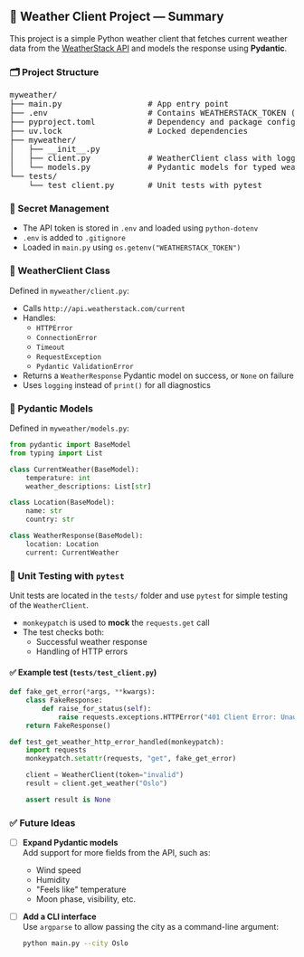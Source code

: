 ## 🧪 Weather Client Project — Summary

This project is a simple Python weather client that fetches current weather data from the [WeatherStack API](https://weatherstack.com/) and models the response using **Pydantic**.

### 🗂️ Project Structure

<pre>
myweather/
├── main.py                  # App entry point
├── .env                     # Contains WEATHERSTACK_TOKEN (not committed)
├── pyproject.toml           # Dependency and package config
├── uv.lock                  # Locked dependencies
├── myweather/
│   ├── __init__.py
│   ├── client.py            # WeatherClient class with logging + error handling
│   └── models.py            # Pydantic models for typed weather response
└── tests/
    └── test_client.py       # Unit tests with pytest
</pre>



### 🔐 Secret Management

- The API token is stored in `.env` and loaded using `python-dotenv`
- `.env` is added to `.gitignore`
- Loaded in `main.py` using `os.getenv("WEATHERSTACK_TOKEN")`

### 🔧 WeatherClient Class

Defined in `myweather/client.py`:

- Calls `http://api.weatherstack.com/current`
- Handles:
  - `HTTPError`
  - `ConnectionError`
  - `Timeout`
  - `RequestException`
  - `Pydantic ValidationError`
- Returns a `WeatherResponse` Pydantic model on success, or `None` on failure
- Uses `logging` instead of `print()` for all diagnostics

### 🧱 Pydantic Models

Defined in `myweather/models.py`:

```python
from pydantic import BaseModel
from typing import List

class CurrentWeather(BaseModel):
    temperature: int
    weather_descriptions: List[str]

class Location(BaseModel):
    name: str
    country: str

class WeatherResponse(BaseModel):
    location: Location
    current: CurrentWeather
```

### 🧪 Unit Testing with `pytest`

Unit tests are located in the `tests/` folder and use `pytest` for simple testing of the `WeatherClient`.

- `monkeypatch` is used to **mock** the `requests.get` call
- The test checks both:
  - Successful weather response
  - Handling of HTTP errors

#### ✅ Example test (`tests/test_client.py`)

```python
def fake_get_error(*args, **kwargs):
    class FakeResponse:
        def raise_for_status(self):
            raise requests.exceptions.HTTPError("401 Client Error: Unauthorized")
    return FakeResponse()

def test_get_weather_http_error_handled(monkeypatch):
    import requests
    monkeypatch.setattr(requests, "get", fake_get_error)

    client = WeatherClient(token="invalid")
    result = client.get_weather("Oslo")

    assert result is None
```

### ✅ Future Ideas

- [ ] **Expand Pydantic models**  
  Add support for more fields from the API, such as:
  - Wind speed
  - Humidity
  - "Feels like" temperature
  - Moon phase, visibility, etc.

- [ ] **Add a CLI interface**  
  Use `argparse` to allow passing the city as a command-line argument:
  ```bash
  python main.py --city Oslo


